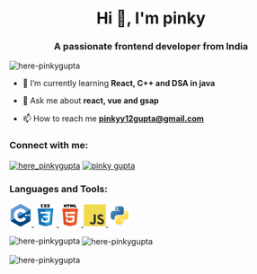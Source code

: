 <h1 align="center">Hi 👋, I'm pinky</h1>
<h3 align="center">A passionate frontend developer from India</h3>

<p align="left"> <img src="https://komarev.com/ghpvc/?username=here-pinkygupta&label=Profile%20views&color=0e75b6&style=flat" alt="here-pinkygupta" /> </p>

- 🌱 I’m currently learning **React, C++ and DSA in java**

- 💬 Ask me about **react, vue and gsap**

- 📫 How to reach me **pinkyy12gupta@gmail.com**

<h3 align="left">Connect with me:</h3>
<p align="left">
<a href="https://twitter.com/here_pinkygupta" target="blank"><img align="center" src="https://raw.githubusercontent.com/rahuldkjain/github-profile-readme-generator/master/src/images/icons/Social/twitter.svg" alt="here_pinkygupta" height="30" width="40" /></a>
<a href="https://linkedin.com/in/pinky gupta" target="blank"><img align="center" src="https://raw.githubusercontent.com/rahuldkjain/github-profile-readme-generator/master/src/images/icons/Social/linked-in-alt.svg" alt="pinky gupta" height="30" width="40" /></a>
</p>

<h3 align="left">Languages and Tools:</h3>
<p align="left"> <a href="https://www.w3schools.com/cpp/" target="_blank" rel="noreferrer"> <img src="https://raw.githubusercontent.com/devicons/devicon/master/icons/cplusplus/cplusplus-original.svg" alt="cplusplus" width="40" height="40"/> </a> <a href="https://www.w3schools.com/css/" target="_blank" rel="noreferrer"> <img src="https://raw.githubusercontent.com/devicons/devicon/master/icons/css3/css3-original-wordmark.svg" alt="css3" width="40" height="40"/> </a> <a href="https://www.w3.org/html/" target="_blank" rel="noreferrer"> <img src="https://raw.githubusercontent.com/devicons/devicon/master/icons/html5/html5-original-wordmark.svg" alt="html5" width="40" height="40"/> </a> <a href="https://developer.mozilla.org/en-US/docs/Web/JavaScript" target="_blank" rel="noreferrer"> <img src="https://raw.githubusercontent.com/devicons/devicon/master/icons/javascript/javascript-original.svg" alt="javascript" width="40" height="40"/> </a> <a href="https://www.python.org" target="_blank" rel="noreferrer"> <img src="https://raw.githubusercontent.com/devicons/devicon/master/icons/python/python-original.svg" alt="python" width="40" height="40"/> </a></p>

<p><img align="left" src="https://github-readme-stats.vercel.app/api/top-langs?username=here-pinkygupta&show_icons=true&locale=en&layout=compact" alt="here-pinkygupta" /></p>

<p>&nbsp;<img align="center" src="https://github-readme-stats.vercel.app/api?username=here-pinkygupta&show_icons=true&locale=en" alt="here-pinkygupta" /></p>

<p><img align="center" src="https://github-readme-streak-stats.herokuapp.com/?user=here-pinkygupta&" alt="here-pinkygupta" /></p>


<!--
**here-pinkygupta/here-pinkygupta** is a ✨ _special_ ✨ repository because its `README.md` (this file) appears on your GitHub profile.

Here are some ideas to get you started:

- 🔭 I’m currently working on ...
- 🌱 I’m currently learning ...
- 👯 I’m looking to collaborate on ...
- 🤔 I’m looking for help with ...
- 💬 Ask me about ...
- 📫 How to reach me: ...
- 😄 Pronouns: ...
- ⚡ Fun fact: ...
-->
